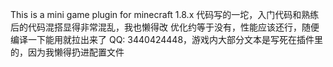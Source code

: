 This is a mini game plugin for minecraft 1.8.x
代码写的一坨，入门代码和熟练后的代码混搭显得非常混乱，我也懒得改
优化约等于没有，性能应该还行，随便编译一下能用就拉出来了
QQ: 3440424448，游戏内大部分文本是写死在插件里的，因为我懒得扔进配置文件

